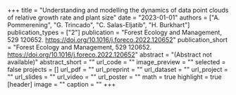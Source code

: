 +++
title = "Understanding and modelling the dynamics of data point clouds of relative growth rate and plant size"
date = "2023-01-01"
authors = ["A. Pommerening", "G. Trincado", "C. Salas-Eljatib", "H. Burkhart"]
publication_types = ["2"]
publication = "Forest Ecology and Management, 529 120652. https://doi.org/10.1016/j.foreco.2022.120652"
publication_short = "Forest Ecology and Management, 529 120652. https://doi.org/10.1016/j.foreco.2022.120652"
abstract = "(Abstract not available)"
abstract_short = ""
url_code = ""
image_preview = ""
selected = false
projects = []
url_pdf = ""
url_preprint = ""
url_dataset = ""
url_project = ""
url_slides = ""
url_video = ""
url_poster = ""
math = true
highlight = true
[header]
image = ""
caption = ""
+++
